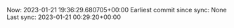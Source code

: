 Now: 2023-01-21 19:36:29.680705+00:00 Earliest commit since sync: None Last sync: 2023-01-21 00:29:20+00:00
